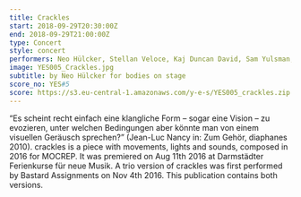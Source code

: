 ```yaml
---
title: Crackles
start: 2018-09-29T20:30:00Z
end: 2018-09-29T21:00:00Z
type: Concert
style: concert
performers: Neo Hülcker, Stellan Veloce, Kaj Duncan David, Sam Yulsman, Andreas Dzialocha
image: YES005_Crackles.jpg
subtitle: by Neo Hülcker for bodies on stage
score_no: YES#5
score: https://s3.eu-central-1.amazonaws.com/y-e-s/YES005_crackles.zip
---
```

“Es scheint recht einfach eine klangliche Form – sogar eine Vision – zu evozieren, unter welchen Bedingungen aber könnte man von einem visuellen Geräusch sprechen?” (Jean-Luc Nancy in: Zum Gehör, diaphanes 2010). crackles is a piece with movements, lights and sounds, composed in 2016 for MOCREP. It was premiered on Aug 11th 2016 at Darmstädter Ferienkurse für neue Musik. A trio version of crackles was first performed by Bastard Assignments on Nov 4th 2016. This publication contains both versions.
